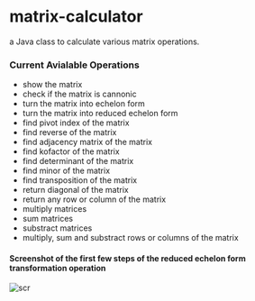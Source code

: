 # matrix-calculator
a Java class to calculate various matrix operations.

### Current Avialable Operations
- show the matrix
- check if the matrix is cannonic
- turn the matrix into echelon form
- turn the matrix into reduced echelon form
- find pivot index of the matrix
- find reverse of the matrix
- find adjacency matrix of the matrix
- find kofactor of the matrix
- find determinant of the matrix
- find minor of the matrix
- find transposition of the matrix
- return diagonal of the matrix
- return any row or column of the matrix
- multiply matrices
- sum matrices
- substract matrices
- multiply, sum and substract rows or columns of the matrix

#### Screenshot of the first few steps of the reduced echelon form transformation operation
![scr](https://user-images.githubusercontent.com/32599085/90479769-dcad0980-e137-11ea-9869-04a15f42a450.png)
